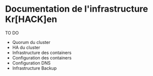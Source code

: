 # Documentation de l'infrastructure Kr[HACK]en
TO DO
- Quorum du cluster
- HA du cluster
- Infrastructure des containers
- Configuration des containers
- Configuration DNS
- Infrastructure Backup